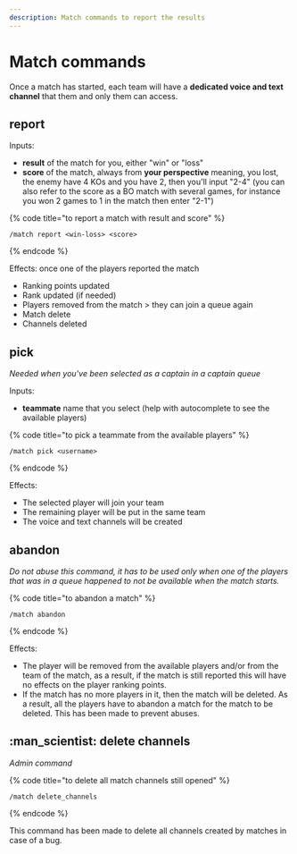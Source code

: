 ```yaml
---
description: Match commands to report the results
---
```


# Match commands

Once a match has started, each team will have a **dedicated voice and text channel** that them and only them can access.

## report

Inputs:

* **result** of the match for you, either "win" or "loss"
* **score** of the match, always from **your perspective** meaning, you lost, the enemy have 4 KOs and you have 2, then you'll input "2-4" (you can also refer to the score as a BO match with several games, for instance you won 2 games to 1 in the match then enter "2-1")

{% code title="to report a match with result and score" %}
```
/match report <win-loss> <score>
```
{% endcode %}

Effects: once one of the players reported the match

* Ranking points updated
* Rank updated (if needed)
* Players removed from the match > they can join a queue again
* Match delete
* Channels deleted

## pick

_Needed when you've been selected as a captain in a captain queue_

Inputs:

* **teammate** name that you select (help with autocomplete to see the available players)

{% code title="to pick a teammate from the available players" %}
```
/match pick <username>
```
{% endcode %}

Effects:

* The selected player will join your team
* The remaining player will be put in the same team
* The voice and text channels will be created

## abandon

_Do not abuse this command, it has to be used only when one of the players that was in a queue happened to not be available when the match starts._

{% code title="to abandon a match" %}
```
/match abandon
```
{% endcode %}

Effects:

* The player will be removed from the available players and/or from the team of the match, as a result, if the match is still reported this will have no effects on the player ranking points.&#x20;
* If the match has no more players in it, then the match will be deleted. As a result, all the players have to abandon a match for the match to be deleted. This has been made to prevent abuses.&#x20;

## :man\_scientist: delete channels

_Admin command_

{% code title="to delete all match channels still opened" %}
```
/match delete_channels
```
{% endcode %}

This command has been made to delete all channels created by matches in case of a bug.
